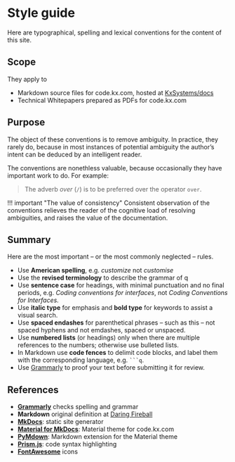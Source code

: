# Style guide


Here are typographical, spelling and lexical conventions for the content of this site.


## Scope

They apply to 

-   Markdown source files for code.kx.com, hosted at <i class="fa fa-github"></i> [KxSystems/docs](https://github.com/kxsystems/docs)
-   Technical Whitepapers prepared as PDFs for code.kx.com 

## Purpose

The object of these conventions is to remove ambiguity. In practice, they rarely do, because in most instances of potential ambiguity the author’s intent can be deduced by an intelligent reader. 

The conventions are nonethless valuable, because occasionally they have important work to do. 
For example:

> The adverb _over_ (`/`) is to be preferred over the operator `over`.

!!! important "The value of consistency"
    Consistent observation of the conventions relieves the reader of the cognitive load of resolving ambiguities, and raises the value of the documentation. 


## Summary

Here are the most important – or the most commonly neglected – rules.

-   Use **American spelling**, e.g. _customize_ not _customise_
-   Use the **revised terminology** to describe the grammar of q
-   Use **sentence case** for headings, with minimal punctuation and no final periods, e.g. _Coding conventions for interfaces_, not _Coding Conventions for Interfaces._
-   Use **italic type** for emphasis and **bold type** for keywords to assist a visual search. 
-   Use **spaced endashes** for parenthetical phrases – such as this – not spaced hyphens and not emdashes, spaced or unspaced. 
-   Use **numbered lists** (or headings) only when there are multiple references to the numbers; otherwise use bulleted lists. 
-   In Markdown use **code fences** to delimit code blocks, and label them with the corresponding language, e.g. ` ```q `.
-   Use [Grammarly](https://www.grammarly.com/) to proof your text before submitting it for review. 


## References

-   [**Grammarly**](https://www.grammary.com) checks spelling and grammar
-   **Markdown** original definition at [Daring Fireball](https://daringfireball.net/projects/markdown/) 
-   [**MkDocs**](https://mkdocs.org): static site generator
-   [**Material for MkDocs**](https://squidfunk.github.io/mkdocs-material/): Material theme for code.kx.com
-   [**PyMdown**](https://squidfunk.github.io/mkdocs-material/extensions/pymdown/): Markdown extension for the Material theme
-   [**Prism.js**](http://prismjs.com/): code syntax highlighting
-   [**FontAwesome**](http://fontawesome.io/icons/) icons


